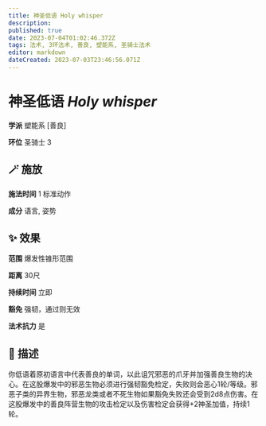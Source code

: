 ```yaml
---
title: 神圣低语 Holy whisper
description: 
published: true
date: 2023-07-04T01:02:46.372Z
tags: 法术, 3环法术, 善良, 塑能系, 圣骑士法术
editor: markdown
dateCreated: 2023-07-03T23:46:56.071Z
---
```


# **神圣低语** *Holy whisper*

**学派** 塑能系 \[善良\] 

**环位** 圣骑士 3

## 🪄 施放

**施法时间** 1 标准动作

**成分** 语言, 姿势

## ✨ 效果  

**范围** 爆发性锥形范围

**距离** 30尺  

**持续时间** 立即 

**豁免** 强韧，通过则无效

**法术抗力** 是

## 📖 描述

你低语着原初语言中代表善良的单词，以此诅咒邪恶的爪牙并加强善良生物的决心。在这股爆发中的邪恶生物必须进行强韧豁免检定，失败则会恶心1轮/等级。邪恶子类的异界生物，邪恶龙类或者不死生物如果豁免失败还会受到2d8点伤害。在这股爆发中的善良阵营生物的攻击检定以及伤害检定会获得+2神圣加值，持续1轮。
    